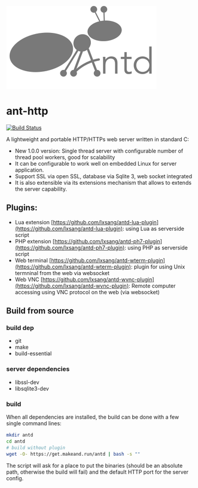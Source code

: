 ![Logo](https://github.com/lxsang/ant-http/raw/master/ant-logo.png)
# ant-http
[![Build Status](https://travis-ci.org/lxsang/ant-http.svg?branch=master)](https://travis-ci.org/lxsang/ant-http)

A lightweight and portable HTTP/HTTPs web server written in standard C:
- New 1.0.0 version: Single thread server with configurable number of thread pool workers, good for scalability
- It can be configurable to work well on embedded Linux for server application. 
- Support SSL via open SSL, database via Sqlite 3, web socket integrated
- It is also extensible via its extensions mechanism that allows to extends the server capability.

## Plugins: 
* Lua extension [https://github.com/lxsang/antd-lua-plugin](https://github.com/lxsang/antd-lua-plugin): using Lua as serverside script
* PHP extension [https://github.com/lxsang/antd-ph7-plugin](https://github.com/lxsang/antd-ph7-plugin): using PHP as serverside script
* Web terminal [https://github.com/lxsang/antd-wterm-plugin](https://github.com/lxsang/antd-wterm-plugin): plugin for using Unix termninal from the web via websocket
* Web VNC [https://github.com/lxsang/antd-wvnc-plugin](https://github.com/lxsang/antd-wvnc-plugin): Remote computer accessing using VNC protocol on the web (via websocket)

## Build from source
### build dep
* git
* make
* build-essential

### server dependencies
* libssl-dev
* libsqlite3-dev

### build
When all dependencies are installed, the build can be done with a few single command lines:

```bash
mkdir antd
cd antd
# build without plugin
wget -O- https://get.makeand.run/antd | bash -s ""
```
The script will ask for a place to put the binaries (should be an absolute path, otherwise the build will fail) and the default HTTP port for the server config.
